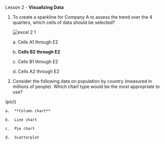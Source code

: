 Lesson 2 - **Visualizing Data**

1.  To create a sparkline for Company A to assess the trend over the 4 quarters, which cells of data should be selected?

    ![excel 2 1](https://user-images.githubusercontent.com/74751990/206835751-86eaf73f-db1b-4fb4-a47e-940626d22a96.jpg)
    
    a.  Cells A1 through E2

    b.  **Cells B2 through E2**

    c.  Cells B1 through E2

    d.  Cells A2 through E2

2.  Consider the following data on population by country (measured in millions of people). Which chart type would be the most appropriate to use?

(pict)

    a.  **Column chart**

    b.  Line chart

    c.  Pie chart

    d.  Scatterplot

